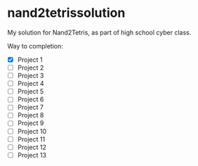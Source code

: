 # nand2tetrissolution
My solution for Nand2Tetris, as part of high school cyber class.

Way to completion:
- [x] Project 1
- [ ] Project 2
- [ ] Project 3
- [ ] Project 4
- [ ] Project 5
- [ ] Project 6
- [ ] Project 7
- [ ] Project 8
- [ ] Project 9
- [ ] Project 10
- [ ] Project 11
- [ ] Project 12
- [ ] Project 13
